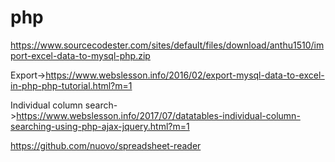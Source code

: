 # php
https://www.sourcecodester.com/sites/default/files/download/anthu1510/import-excel-data-to-mysql-php.zip

Export->https://www.webslesson.info/2016/02/export-mysql-data-to-excel-in-php-php-tutorial.html?m=1

Individual column search->https://www.webslesson.info/2017/07/datatables-individual-column-searching-using-php-ajax-jquery.html?m=1

https://github.com/nuovo/spreadsheet-reader
